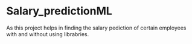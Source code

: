 # Salary_predictionML
As this project helps in finding the salary pediction of certain employees with and without using librabries.

